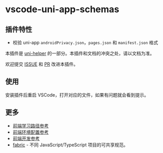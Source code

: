 # vscode-uni-app-schemas

## 插件特性

- 校验 uni-app `androidPrivacy.json`，`pages.json` 和 `manifest.json` 格式

本插件是 [uni-helper](https://marketplace.visualstudio.com/items?itemName=ModyQyW.vscode-uni-helper) 的一部分。本插件和文档的冲突之处，请以文档为准。

欢迎提交 [ISSUE](https://github.com/ModyQyW/uni-helper/issues/new) 和 [PR](https://github.com/ModyQyW/uni-helper/compare) 改进本插件。

## 使用

安装插件后重启 VSCode，打开对应的文件，如果有问题就会看到提示。

## 更多

- [前端学习路径参考](https://modyqyw.top/roadmap)
- [前端环境配置参考](https://modyqyw.top/environment/)
- [前端开发参考](https://modyqyw.top/development/)
- [fabric](https://github.com/modyqyw/fabric) - 不同 JavaScript/TypeScript 项目的可共享规范。
